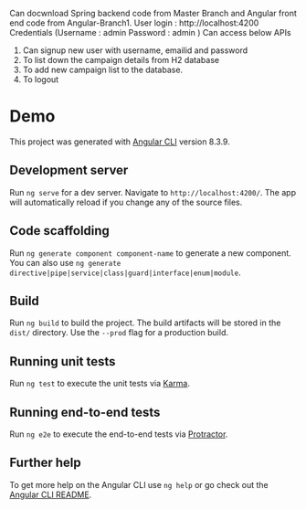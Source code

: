 Can docwnload Spring backend code from Master Branch and Angular front end code from Angular-Branch1.
User login : http://localhost:4200
Credentials (Username : admin Password : admin )
Can access below APIs
1) Can signup new user with username, emailid and password
2) To list down the campaign details from H2 database
3) To add new campaign list to the database.
4) To logout

# Demo

This project was generated with [Angular CLI](https://github.com/angular/angular-cli) version 8.3.9.

## Development server

Run `ng serve` for a dev server. Navigate to `http://localhost:4200/`. The app will automatically reload if you change any of the source files.

## Code scaffolding

Run `ng generate component component-name` to generate a new component. You can also use `ng generate directive|pipe|service|class|guard|interface|enum|module`.

## Build

Run `ng build` to build the project. The build artifacts will be stored in the `dist/` directory. Use the `--prod` flag for a production build.

## Running unit tests

Run `ng test` to execute the unit tests via [Karma](https://karma-runner.github.io).

## Running end-to-end tests

Run `ng e2e` to execute the end-to-end tests via [Protractor](http://www.protractortest.org/).

## Further help

 To get more help on the Angular CLI use `ng help` or go check out the [Angular CLI README](https://github.com/angular/angular-cli/blob/master/README.md).
